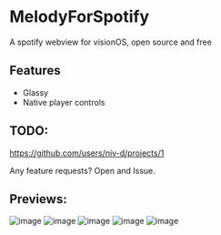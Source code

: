 # MelodyForSpotify
A spotify webview for visionOS, open source and free

## Features
- Glassy
- Native player controls

## TODO:
https://github.com/users/niv-d/projects/1

Any feature requests? Open and Issue.

## Previews:
![image](https://github.com/niv-d/MelodyForSpotify/assets/4766858/774dccff-7cc4-4067-8f9e-aa87970c59e9)
![image](https://github.com/niv-d/MelodyForSpotify/assets/4766858/ae19bbca-db40-41b0-88c8-2ce533395eb0)
![image](https://github.com/niv-d/MelodyForSpotify/assets/4766858/e804c3a6-74fa-47bf-8104-c98c16dd04ac)
![image](https://github.com/niv-d/MelodyForSpotify/assets/4766858/5262cc1e-7c4f-476c-b50c-39ea4d973abe)
![image](https://github.com/niv-d/MelodyForSpotify/assets/4766858/c2dc2e90-d681-4e00-af8c-065d936a1187)
